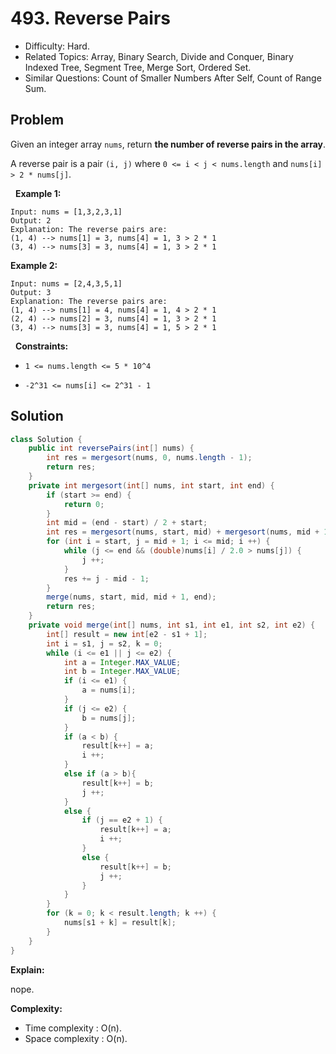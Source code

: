 # 493. Reverse Pairs

- Difficulty: Hard.
- Related Topics: Array, Binary Search, Divide and Conquer, Binary Indexed Tree, Segment Tree, Merge Sort, Ordered Set.
- Similar Questions: Count of Smaller Numbers After Self, Count of Range Sum.

## Problem

Given an integer array ```nums```, return **the number of **reverse pairs** in the array**.

A reverse pair is a pair ```(i, j)``` where ```0 <= i < j < nums.length``` and ```nums[i] > 2 * nums[j]```.

 
**Example 1:**

```
Input: nums = [1,3,2,3,1]
Output: 2
Explanation: The reverse pairs are:
(1, 4) --> nums[1] = 3, nums[4] = 1, 3 > 2 * 1
(3, 4) --> nums[3] = 3, nums[4] = 1, 3 > 2 * 1
```

**Example 2:**

```
Input: nums = [2,4,3,5,1]
Output: 3
Explanation: The reverse pairs are:
(1, 4) --> nums[1] = 4, nums[4] = 1, 4 > 2 * 1
(2, 4) --> nums[2] = 3, nums[4] = 1, 3 > 2 * 1
(3, 4) --> nums[3] = 3, nums[4] = 1, 5 > 2 * 1
```

 
**Constraints:**


	
- ```1 <= nums.length <= 5 * 10^4```
	
- ```-2^31 <= nums[i] <= 2^31 - 1```



## Solution

```java
class Solution {
    public int reversePairs(int[] nums) {
        int res = mergesort(nums, 0, nums.length - 1);
        return res;
    }
    private int mergesort(int[] nums, int start, int end) {
        if (start >= end) {
            return 0;
        }
        int mid = (end - start) / 2 + start;
        int res = mergesort(nums, start, mid) + mergesort(nums, mid + 1, end);
        for (int i = start, j = mid + 1; i <= mid; i ++) {
            while (j <= end && (double)nums[i] / 2.0 > nums[j]) {
                j ++;
            }
            res += j - mid - 1;
        }
        merge(nums, start, mid, mid + 1, end);
        return res;
    }
    private void merge(int[] nums, int s1, int e1, int s2, int e2) {
        int[] result = new int[e2 - s1 + 1];
        int i = s1, j = s2, k = 0;
        while (i <= e1 || j <= e2) {
            int a = Integer.MAX_VALUE;
            int b = Integer.MAX_VALUE;
            if (i <= e1) {
                a = nums[i];
            }
            if (j <= e2) {
                b = nums[j];
            }
            if (a < b) {
                result[k++] = a;
                i ++;
            }
            else if (a > b){
                result[k++] = b;
                j ++;
            }
            else {
                if (j == e2 + 1) {
                    result[k++] = a;
                    i ++;
                }
                else {
                    result[k++] = b;
                    j ++;
                }
            }
        }
        for (k = 0; k < result.length; k ++) {
            nums[s1 + k] = result[k];
        }
    }
}
```

**Explain:**

nope.

**Complexity:**

* Time complexity : O(n).
* Space complexity : O(n).
